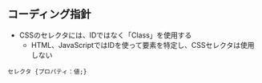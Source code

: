 ## コーディング指針
- CSSのセレクタには、IDではなく「Class」を使用する
  - HTML、JavaScriptではIDを使って要素を特定し、CSSセレクタは使用しない

```
セレクタ {プロパティ：値;}
```
